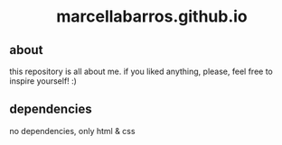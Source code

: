<h1 align="center"> marcellabarros.github.io </h1>

## about 
this repository is all about me. 
if you liked anything, please, feel free to inspire yourself! :)

## dependencies
no dependencies, only html & css


